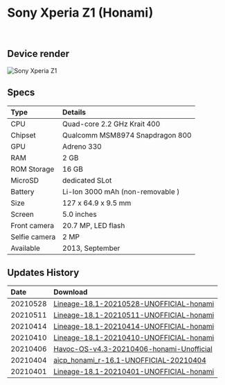 # Sony Xperia Z1 (Honami)
<br/>

## Device render

![Sony Xperia Z1](https://github.com/daviiid99/Lineage_Honami/blob/main/z1.png "Sony Xperia Z1")

## Specs

| Type                    | Details                    |
| :---------------------- | :-------------------------------- |
| CPU                     | Quad-core 2.2 GHz Krait 400       |
| Chipset                 | Qualcomm MSM8974 Snapdragon 800   |
| GPU                     | Adreno 330                        |
| RAM                     | 2 GB                              |
| ROM Storage             | 16 GB                             |
| MicroSD                 | dedicated SLot                    |
| Battery                 | Li-Ion 3000 mAh (non-removable )  |
| Size                    | 127 x 64.9 x 9.5 mm               |
| Screen                  | 5.0 inches                        |
| Front camera            | 20.7 MP, LED flash                |
| Selfie camera           | 2 MP                              |
| Available               | 2013, September                  |

## Updates History

|   Date                 | Download                  |
| :----------------------| :-------------------------------- |
|20210528                |    <a href="https://github.com/daviiid99/LineageOS_Honami/releases/tag/20210528">Lineage-18.1-20210528-UNOFFICIAL-honami</a>
|20210511                |    <a href="https://github.com/daviiid99/LineageOS_Honami/releases/tag/20210511">Lineage-18.1-20210511-UNOFFICIAL-honami</a>
|20210414                |    <a href="https://github.com/daviiid99/AOSP_Honami/releases/tag/20210414">Lineage-18.1-20210414-UNOFFICIAL-honami</a>
|20210410                |    <a href="https://github.com/daviiid99/AOSP_Honami/releases/tag/20210410">Lineage-18.1-20210410-UNOFFICIAL-honami</a>
| 20210406               |    <a href="https://github.com/daviiid99/AOSP_Honami/releases/tag/20210406">Havoc-OS-v4.3-20210406-honami-Unofficial</a>
| 20210404               |    <a href="https://github.com/daviiid99/AOSP_Honami/releases/tag/20210404">aicp_honami_r-16.1-UNOFFICIAL-20210404</a>
| 20210401               |    <a href="https://github.com/daviiid99/Lineage_Honami/releases/tag/20210401">Lineage-18.1-20210401-UNOFFICIAL-honami</a>|
